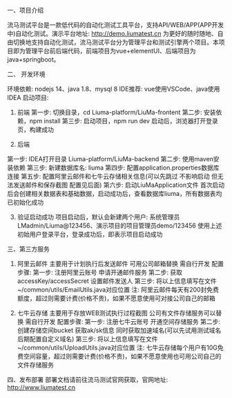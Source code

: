 一、项目介绍

流马测试平台是一款低代码的自动化测试工具平台，支持API/WEB/APP(APP开发中)自动化测试。演示平台地址: http://demo.liumatest.cn
为更好的随时随地、自由切换地支持自动化测试，流马测试平台分为管理平台和测试引擎两个项目。本项目即为管理平台前后端代码，前端项目为vue+elementUI、后端项目为java+springboot。

二、 开发环境

环境依赖: nodejs 14、java 1.8、mysql 8
IDE推荐: vue使用VSCode、java使用IDEA
启动项目:

1. 前端
第一步: 切换目录，cd Liuma-platform/LiuMa-frontent
第二步: 安装依赖，npm install
第三步: 启动项目，npm run dev
启动后，浏览器打开登录页，构建成功

2. 后端

第一步: IDEA打开目录 Liuma-platform/LiuMa-backend
第二步: 使用maven安装依赖
第三步: 新建数据库名: liuma
第四步: 配置application.properties数据库连接
第五步: 配置阿里云邮件和七牛云存储相关信息(可以先跳过 不影响启动 但无法发送邮件和保存截图 配置见后面)
第六步: 启动LiuMaApplication文件 
首次启动后会创建相关数据表和基础数据，启动成功后，查看数据库liuma，所有数据表均已初始化成功

3. 验证启动成功
项目启动后，默认会新建两个用户: 系统管理员LMadmin/Liuma@123456、演示项目的项目管理员demo/123456
使用上述初始用户登录平台，登录成功后，即表示项目启动成功

三、第三方服务

1. 阿里云邮件
主要用于计划执行后发送邮件 可用公司邮箱替换 需自行开发
配置步骤:
第一步: 注册阿里云账号 申请开通邮件服务
第二步: 获取accessKey/accessSecret 设置邮件发送人
第三步: 将以上信息填写在文件~/common/utils/EmailUtils.java对应位置
注: 阿里云邮件每天有200封免费额度，超过则需要计费(价格不贵)，如果不愿意使用可对接公司自己的邮箱

2. 七牛云存储
主要用于存放WEB测试执行过程截图 公司有文件存储服务可以替换 需自行开发
配置步骤:
第一步: 注册七牛云账号 开通空间存储服务
第二步: 创建存储空间bucket 获取ak/sk信息 同时获取加速域名(可以先试用测试域名 后期配置自定义域名)
第三步: 将以上信息填写在文件~/common/utils/UploadUtils.java对应位置
注: 七牛云存储每个用户有10G免费空间容量，超过则需要计费(价格不贵)，如果不愿意使用也可用公司自己的文件存储服务

四、发布部署
部署文档请前往流马测试官网获取，官网地址: http://www.liumatest.cn



